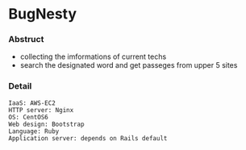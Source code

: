 # BugNesty

### Abstruct
- collecting the imformations of current techs
- search the designated word and get passeges from upper 5 sites

### Detail
```
IaaS: AWS-EC2
HTTP server: Nginx
OS: CentOS6
Web design: Bootstrap
Language: Ruby
Application server: depends on Rails default
```
